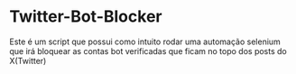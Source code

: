 # Twitter-Bot-Blocker
Este é um script que possui como intuito rodar uma automação selenium que irá bloquear as contas bot verificadas que ficam no topo dos posts do X(Twitter)
